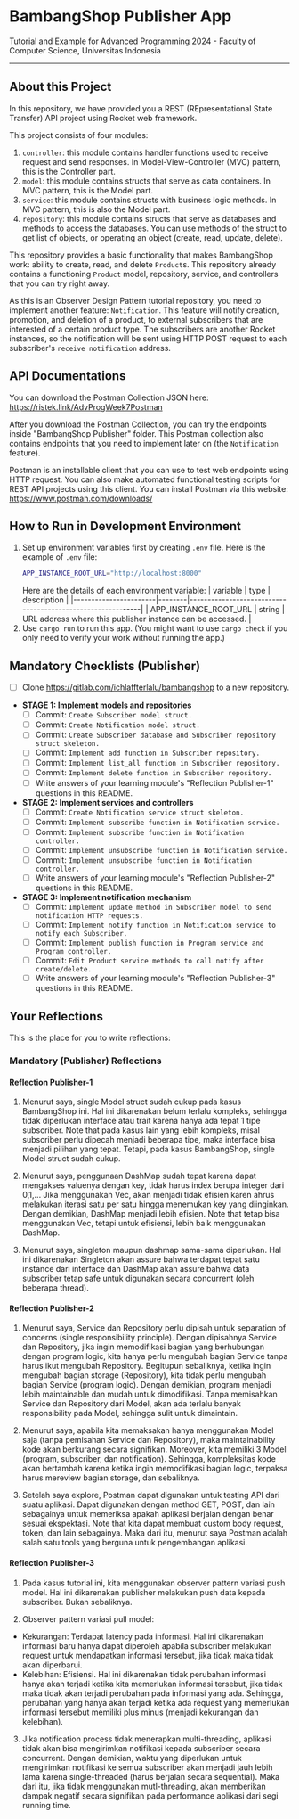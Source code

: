 # BambangShop Publisher App
Tutorial and Example for Advanced Programming 2024 - Faculty of Computer Science, Universitas Indonesia

---

## About this Project
In this repository, we have provided you a REST (REpresentational State Transfer) API project using Rocket web framework.

This project consists of four modules:
1.  `controller`: this module contains handler functions used to receive request and send responses.
    In Model-View-Controller (MVC) pattern, this is the Controller part.
2.  `model`: this module contains structs that serve as data containers.
    In MVC pattern, this is the Model part.
3.  `service`: this module contains structs with business logic methods.
    In MVC pattern, this is also the Model part.
4.  `repository`: this module contains structs that serve as databases and methods to access the databases.
    You can use methods of the struct to get list of objects, or operating an object (create, read, update, delete).

This repository provides a basic functionality that makes BambangShop work: ability to create, read, and delete `Product`s.
This repository already contains a functioning `Product` model, repository, service, and controllers that you can try right away.

As this is an Observer Design Pattern tutorial repository, you need to implement another feature: `Notification`.
This feature will notify creation, promotion, and deletion of a product, to external subscribers that are interested of a certain product type.
The subscribers are another Rocket instances, so the notification will be sent using HTTP POST request to each subscriber's `receive notification` address.

## API Documentations

You can download the Postman Collection JSON here: https://ristek.link/AdvProgWeek7Postman

After you download the Postman Collection, you can try the endpoints inside "BambangShop Publisher" folder.
This Postman collection also contains endpoints that you need to implement later on (the `Notification` feature).

Postman is an installable client that you can use to test web endpoints using HTTP request.
You can also make automated functional testing scripts for REST API projects using this client.
You can install Postman via this website: https://www.postman.com/downloads/

## How to Run in Development Environment
1.  Set up environment variables first by creating `.env` file.
    Here is the example of `.env` file:
    ```bash
    APP_INSTANCE_ROOT_URL="http://localhost:8000"
    ```
    Here are the details of each environment variable:
    | variable              | type   | description                                                |
    |-----------------------|--------|------------------------------------------------------------|
    | APP_INSTANCE_ROOT_URL | string | URL address where this publisher instance can be accessed. |
2.  Use `cargo run` to run this app.
    (You might want to use `cargo check` if you only need to verify your work without running the app.)

## Mandatory Checklists (Publisher)
-   [ ] Clone https://gitlab.com/ichlaffterlalu/bambangshop to a new repository.
-   **STAGE 1: Implement models and repositories**
    -   [ ] Commit: `Create Subscriber model struct.`
    -   [ ] Commit: `Create Notification model struct.`
    -   [ ] Commit: `Create Subscriber database and Subscriber repository struct skeleton.`
    -   [ ] Commit: `Implement add function in Subscriber repository.`
    -   [ ] Commit: `Implement list_all function in Subscriber repository.`
    -   [ ] Commit: `Implement delete function in Subscriber repository.`
    -   [ ] Write answers of your learning module's "Reflection Publisher-1" questions in this README.
-   **STAGE 2: Implement services and controllers**
    -   [ ] Commit: `Create Notification service struct skeleton.`
    -   [ ] Commit: `Implement subscribe function in Notification service.`
    -   [ ] Commit: `Implement subscribe function in Notification controller.`
    -   [ ] Commit: `Implement unsubscribe function in Notification service.`
    -   [ ] Commit: `Implement unsubscribe function in Notification controller.`
    -   [ ] Write answers of your learning module's "Reflection Publisher-2" questions in this README.
-   **STAGE 3: Implement notification mechanism**
    -   [ ] Commit: `Implement update method in Subscriber model to send notification HTTP requests.`
    -   [ ] Commit: `Implement notify function in Notification service to notify each Subscriber.`
    -   [ ] Commit: `Implement publish function in Program service and Program controller.`
    -   [ ] Commit: `Edit Product service methods to call notify after create/delete.`
    -   [ ] Write answers of your learning module's "Reflection Publisher-3" questions in this README.

## Your Reflections
This is the place for you to write reflections:

### Mandatory (Publisher) Reflections

#### Reflection Publisher-1

1. Menurut saya, single Model struct sudah cukup pada kasus BambangShop ini. Hal ini dikarenakan belum terlalu kompleks, sehingga tidak diperlukan interface atau trait karena hanya ada tepat 1 tipe subscriber. Note that pada kasus lain yang lebih kompleks, misal subscriber perlu dipecah menjadi beberapa tipe, maka interface bisa menjadi pilihan yang tepat. Tetapi, pada kasus BambangShop, single Model struct sudah cukup.

2. Menurut saya, penggunaan DashMap sudah tepat karena dapat mengakses valuenya dengan key, tidak harus index berupa integer dari 0,1,... Jika menggunakan Vec, akan menjadi tidak efisien karen ahrus melakukan iterasi satu per satu hingga menemukan key yang diinginkan. Dengan demikian, DashMap menjadi lebih efisien. Note that tetap bisa menggunakan Vec, tetapi untuk efisiensi, lebih baik menggunakan DashMap.

3. Menurut saya, singleton maupun dashmap sama-sama diperlukan. Hal ini dikarenakan Singleton akan assure bahwa terdapat tepat satu instance dari interface dan DashMap akan assure bahwa data subscriber tetap safe untuk digunakan secara concurrent (oleh beberapa thread).

#### Reflection Publisher-2

1. Menurut saya, Service dan Repository perlu dipisah untuk separation of concerns (single responsibility principle). Dengan dipisahnya Service dan Repository, jika ingin memodifikasi bagian yang berhubungan dengan program logic, kita hanya perlu mengubah bagian Service tanpa harus ikut mengubah Repository. Begitupun sebaliknya, ketika ingin mengubah bagian storage (Repository), kita tidak perlu mengubah bagian Service (program logic). Dengan demikian, program menjadi lebih maintainable dan mudah untuk dimodifikasi. Tanpa memisahkan Service dan Repository dari Model, akan ada terlalu banyak responsibility pada Model, sehingga sulit untuk dimaintain.

2. Menurut saya, apabila kita memaksakan hanya menggunakan Model saja (tanpa pemisahan Service dan Repository), maka maintainability kode akan berkurang secara signifikan. Moreover, kita memiliki 3 Model (program, subscriber, dan notification). Sehingga, kompleksitas kode akan bertambah karena ketika ingin memodifikasi bagian logic, terpaksa harus mereview bagian storage, dan sebaliknya.

3. Setelah saya explore, Postman dapat digunakan untuk testing API dari suatu aplikasi. Dapat digunakan dengan method GET, POST, dan lain sebagainya untuk memeriksa apakah aplikasi berjalan dengan benar sesuai ekspektasi. Note that kita dapat membuat custom body request, token, dan lain sebagainya. Maka dari itu, menurut saya Postman adalah salah satu tools yang berguna untuk pengembangan aplikasi. 


#### Reflection Publisher-3

1. Pada kasus tutorial ini, kita menggunakan observer pattern variasi push model. Hal ini dikarenakan publisher melakukan push data kepada subscriber. Bukan sebaliknya.

2. Observer pattern variasi pull model:
- Kekurangan: Terdapat latency pada informasi. Hal ini dikarenakan informasi baru hanya dapat diperoleh apabila subscriber melakukan request untuk mendapatkan informasi tersebut, jika tidak maka tidak akan diperbarui.
- Kelebihan: Efisiensi. Hal ini dikarenakan tidak perubahan informasi hanya akan terjadi ketika kita memerlukan informasi tersebut, jika tidak maka tidak akan terjadi perubahan pada informasi yang ada.
Sehingga, perubahan yang hanya akan terjadi ketika ada request yang memerlukan informasi tersebut memiliki plus minus (menjadi kekurangan dan kelebihan).

3. Jika notification process tidak menerapkan multi-threading, aplikasi tidak akan bisa mengirimkan notifikasi kepada subscriber secara concurrent. Dengan demikian, waktu yang diperlukan untuk mengirimkan notifikasi ke semua subscriber akan menjadi jauh lebih lama karena single-threaded (harus berjalan secara sequential). Maka dari itu, jika tidak menggunakan mutl-threading, akan memberikan dampak negatif secara signifikan pada performance aplikasi dari segi running time.